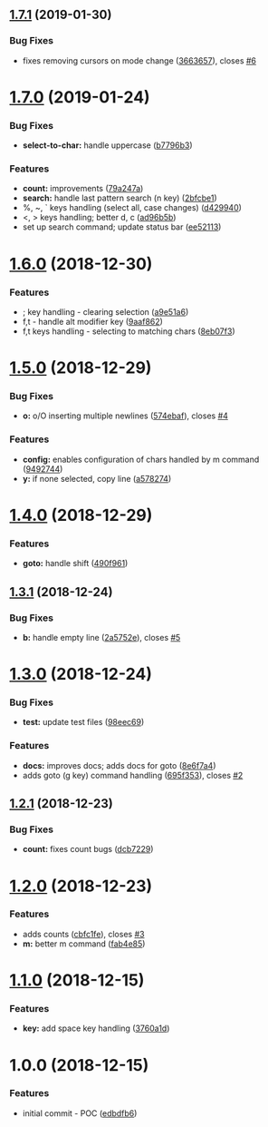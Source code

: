 ## [1.7.1](https://github.com/adekbadek/atom-kak-mode/compare/v1.7.0...v1.7.1) (2019-01-30)


### Bug Fixes

* fixes removing cursors on mode change ([3663657](https://github.com/adekbadek/atom-kak-mode/commit/3663657)), closes [#6](https://github.com/adekbadek/atom-kak-mode/issues/6)

# [1.7.0](https://github.com/adekbadek/atom-kak-mode/compare/v1.6.0...v1.7.0) (2019-01-24)


### Bug Fixes

* **select-to-char:** handle uppercase ([b7796b3](https://github.com/adekbadek/atom-kak-mode/commit/b7796b3))


### Features

* **count:** improvements ([79a247a](https://github.com/adekbadek/atom-kak-mode/commit/79a247a))
* **search:** handle last pattern search (n key) ([2bfcbe1](https://github.com/adekbadek/atom-kak-mode/commit/2bfcbe1))
* %, ~, ` keys handling (select all, case changes) ([d429940](https://github.com/adekbadek/atom-kak-mode/commit/d429940))
* <, > keys handling; better d, c ([ad96b5b](https://github.com/adekbadek/atom-kak-mode/commit/ad96b5b))
* set up search command; update status bar ([ee52113](https://github.com/adekbadek/atom-kak-mode/commit/ee52113))

# [1.6.0](https://github.com/adekbadek/atom-kak-mode/compare/v1.5.0...v1.6.0) (2018-12-30)


### Features

* ; key handling - clearing selection ([a9e51a6](https://github.com/adekbadek/atom-kak-mode/commit/a9e51a6))
* f,t - handle alt modifier key ([9aaf862](https://github.com/adekbadek/atom-kak-mode/commit/9aaf862))
* f,t keys handling - selecting to matching chars ([8eb07f3](https://github.com/adekbadek/atom-kak-mode/commit/8eb07f3))

# [1.5.0](https://github.com/adekbadek/atom-kak-mode/compare/v1.4.0...v1.5.0) (2018-12-29)


### Bug Fixes

* **o:** o/O inserting multiple newlines ([574ebaf](https://github.com/adekbadek/atom-kak-mode/commit/574ebaf)), closes [#4](https://github.com/adekbadek/atom-kak-mode/issues/4)


### Features

* **config:** enables configuration of chars handled by m command ([9492744](https://github.com/adekbadek/atom-kak-mode/commit/9492744))
* **y:** if none selected, copy line ([a578274](https://github.com/adekbadek/atom-kak-mode/commit/a578274))

# [1.4.0](https://github.com/adekbadek/atom-kak-mode/compare/v1.3.1...v1.4.0) (2018-12-29)


### Features

* **goto:** handle shift ([490f961](https://github.com/adekbadek/atom-kak-mode/commit/490f961))

## [1.3.1](https://github.com/adekbadek/atom-kak-mode/compare/v1.3.0...v1.3.1) (2018-12-24)


### Bug Fixes

* **b:** handle empty line ([2a5752e](https://github.com/adekbadek/atom-kak-mode/commit/2a5752e)), closes [#5](https://github.com/adekbadek/atom-kak-mode/issues/5)

# [1.3.0](https://github.com/adekbadek/atom-kak-mode/compare/v1.2.1...v1.3.0) (2018-12-24)


### Bug Fixes

* **test:** update test files ([98eec69](https://github.com/adekbadek/atom-kak-mode/commit/98eec69))


### Features

* **docs:** improves docs; adds docs for goto ([8e6f7a4](https://github.com/adekbadek/atom-kak-mode/commit/8e6f7a4))
* adds goto (g key) command handling ([695f353](https://github.com/adekbadek/atom-kak-mode/commit/695f353)), closes [#2](https://github.com/adekbadek/atom-kak-mode/issues/2)

## [1.2.1](https://github.com/adekbadek/atom-kak-mode/compare/v1.2.0...v1.2.1) (2018-12-23)


### Bug Fixes

* **count:** fixes count bugs ([dcb7229](https://github.com/adekbadek/atom-kak-mode/commit/dcb7229))

# [1.2.0](https://github.com/adekbadek/atom-kak-mode/compare/v1.1.0...v1.2.0) (2018-12-23)


### Features

* adds counts ([cbfc1fe](https://github.com/adekbadek/atom-kak-mode/commit/cbfc1fe)), closes [#3](https://github.com/adekbadek/atom-kak-mode/issues/3)
* **m:** better m command ([fab4e85](https://github.com/adekbadek/atom-kak-mode/commit/fab4e85))

# [1.1.0](https://github.com/adekbadek/atom-kak-mode/compare/v1.0.0...v1.1.0) (2018-12-15)


### Features

* **key:** add space key handling ([3760a1d](https://github.com/adekbadek/atom-kak-mode/commit/3760a1d))

# 1.0.0 (2018-12-15)


### Features

* initial commit - POC ([edbdfb6](https://github.com/adekbadek/atom-kak-mode/commit/edbdfb6))
